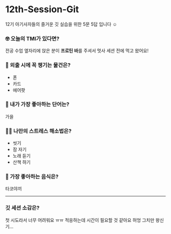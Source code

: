 # 12th-Session-Git
12기 아기사자들의 즐거운 깃 실습을 위한 5문 5답 입니다 ☺️

### 🤓 오늘의 TMI가 있다면?
전공 수업 옆자리에 앉은 분이 **프로틴 바**를 주셔서 멋사 세션 전에 먹고 왔어요!

### 🎒 외출 시에 꼭 챙기는 물건은?
* 폰
* 카드
* 에어팟

### 🤙 내가 가장 좋아하는 단어는?
가을

### 🧘‍♀️ 나만의 스트레스 해소법은?
* 씻기
* 잠 자기
* 노래 듣기
* 산책 하기

### 🍧 가장 좋아하는 음식은?
타코야끼

***

### 깃 세션 소감은?
첫 시도라서 너무 어려워요 ㅠㅠ 적응하는데 시간이 필요할 것 같아요 허엉
그치만 왕신기...
 
